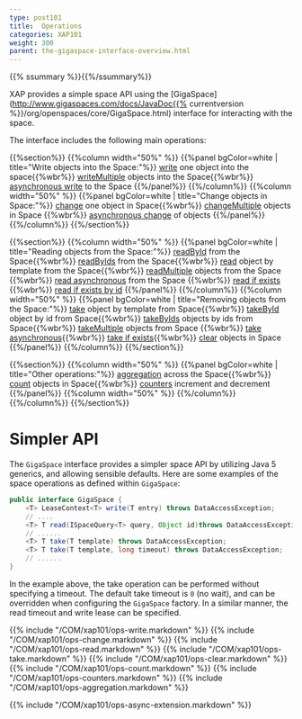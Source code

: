 ```yaml
---
type: post101
title:  Operations
categories: XAP101
weight: 300
parent: the-gigaspace-interface-overview.html
---
```



{{% ssummary %}}{{%/ssummary%}}


XAP provides a simple space API using the [GigaSpace](http://www.gigaspaces.com/docs/JavaDoc{{% currentversion %}}/org/openspaces/core/GigaSpace.html) interface for interacting with the space.


The interface includes the following main operations:

{{%section%}}
{{%column width="50%" %}}
{{%panel bgColor=white | title="Write objects into the Space:"%}}
[write](#write) one object into the space{{%wbr%}}
[writeMultiple](#writeMultiple) objects into the Space{{%wbr%}}
[asynchronous write](#asynchronousWrite) to the Space
{{%/panel%}}
{{%/column%}}
{{%column width="50%" %}}
{{%panel bgColor=white | title="Change objects in Space:"%}}
[change](#change) one object in Space{{%wbr%}}
		  [changeMultiple](./change-api.html) objects in Space {{%wbr%}}
[asynchronous change](./change-api.html) of objects
{{%/panel%}}
{{%/column%}}
{{%/section%}}


{{%section%}}
{{%column width="50%" %}}
{{%panel bgColor=white |  title="Reading objects from the Space:"%}}
[readById](#read) from the Space{{%wbr%}}
[readByIds](#readMultiple) from the Space{{%wbr%}}
[read](#read) object by template from the Space{{%wbr%}}
[readMultiple](#readMultiple) objects from the Space {{%wbr%}}
[read asynchronous](#asynchronousRead) from the Space {{%wbr%}}
[read if exists](#readIfExists) {{%wbr%}}
[read if exists by id](#readIfExists)
{{%/panel%}}
{{%/column%}}
{{%column width="50%" %}}
{{%panel bgColor=white |  title="Removing objects from the Space:"%}}
[take](#take) object by template from Space{{%wbr%}}
[takeById](#take) object by id from Space{{%wbr%}}
[takeByIds](#takeMultiple) objects by ids from Space{{%wbr%}}
[takeMultiple](#takeMultiple) objects from Space {{%wbr%}}
[take asynchronous](#asynchronousTake){{%wbr%}}
[take if exists](#takeIfExists){{%wbr%}}
[clear](#clear) objects in Space
{{%/panel%}}
{{%/column%}}
{{%/section%}}

{{%section%}}
{{%column width="50%" %}}
{{%panel bgColor=white |  title="Other operations:"%}}
[aggregation](#aggregators)  across the Space{{%wbr%}}
[count](#count) objects in Space{{%wbr%}}
[counters](#counters) increment and decrement
{{%/panel%}}
{{%column width="50%" %}}
{{%/column%}}
{{%/column%}}
{{%/section%}}


# Simpler API

The `GigaSpace` interface provides a simpler space API by utilizing Java 5 generics, and allowing sensible defaults. Here are some examples of the space operations as defined within `GigaSpace`:


```java
public interface GigaSpace {
    <T> LeaseContext<T> write(T entry) throws DataAccessException;
    // ....
    <T> T read(ISpaceQuery<T> query, Object id)throws DataAccessException;
    // ......
    <T> T take(T template) throws DataAccessException;
    <T> T take(T template, long timeout) throws DataAccessException;
    // ......
}
```

In the example above, the take operation can be performed without specifying a timeout. The default take timeout is `0` (no wait), and can be overridden when configuring the `GigaSpace` factory. In a similar manner, the read timeout and write lease can be specified.




{{% include "/COM/xap101/ops-write.markdown" %}}
{{% include "/COM/xap101/ops-change.markdown" %}}
{{% include "/COM/xap101/ops-read.markdown" %}}
{{% include "/COM/xap101/ops-take.markdown" %}}
{{% include "/COM/xap101/ops-clear.markdown" %}}
{{% include "/COM/xap101/ops-count.markdown" %}}
{{% include "/COM/xap101/ops-counters.markdown" %}}
{{% include "/COM/xap101/ops-aggregation.markdown" %}}


{{% include "/COM/xap101/ops-async-extension.markdown" %}}
